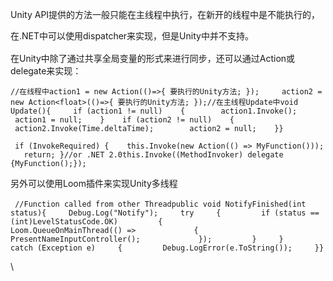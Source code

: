 Unity API提供的方法一般只能在主线程中执行，在新开的线程中是不能执行的，

在<span
style="line-height: 1.6;">.NET中可以使用dispatcher来实现，但是Unity中并不支持。</span>

在Unity中除了通过共享全局变量的形式来进行同步，还可以通过Action或delegate来实现：

<div>

``` {.prettyprint .linenums .prettyprinted style=""}
//在线程中action1 = new Action(()=>{ 要执行的Unity方法; });     action2 = new Action<float>(()=>{ 要执行的Unity方法; });//在主线程Update中void Update(){     if (action1 != null)    {        action1.Invoke();        action1 = null;    }    if (action2 != null)    {        action2.Invoke(Time.deltaTime);        action2 = null;    }}
```

</div>

<div>

<div>

``` {.prettyprint .linenums .prettyprinted style=""}
 if (InvokeRequired) {    this.Invoke(new Action(() => MyFunction()));    return; }//or .NET 2.0this.Invoke((MethodInvoker) delegate {MyFunction();});
```

</div>

</div>

<span
style="line-height: 1.6;">另外可以使用Loom插件来实现Unity多线程</span>

``` {.prettyprint .linenums .prettyprinted}
 //Function called from other Threadpublic void NotifyFinished(int status){     Debug.Log("Notify");     try     {         if (status == (int)LevelStatusCode.OK)         {             Loom.QueueOnMainThread(() =>             {                 PresentNameInputController();             });         }     }     catch (Exception e)     {         Debug.LogError(e.ToString());     }}
```

\

